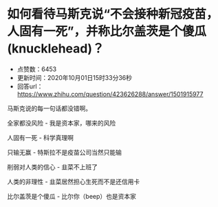 # 如何看待马斯克说“不会接种新冠疫苗，人固有一死”，并称比尔盖茨是个傻瓜(knucklehead)？
- 点赞数：6453
- 更新时间：2020年10月01日15时33分36秒
- 回答url：https://www.zhihu.com/question/423626288/answer/1501915977
<body>
 <p data-pid="dvZ8HmKA">马斯克说的每一句话都没错啊。</p>
 <p data-pid="t0VpWdu6">全家都没风险 - 我是资本家，哪来的风险</p>
 <p data-pid="wKKp62vw">人固有一死 - 科学真理啊</p>
 <p data-pid="cyS6j2iQ">只输无赢 - 特斯拉不是疫苗公司当然只能输</p>
 <p data-pid="fzHQEVMa">削弱对人类的信心 - 韭菜不上班了</p>
 <p data-pid="KnxYD1su">人类的非理性 - 韭菜居然担心生死而不是还信用卡</p>
 <p data-pid="b0DsEoDi">比尔盖茨是个傻瓜 - 比尔你（beep）也是资本家</p>
 <p></p>
 <p></p>
</body>